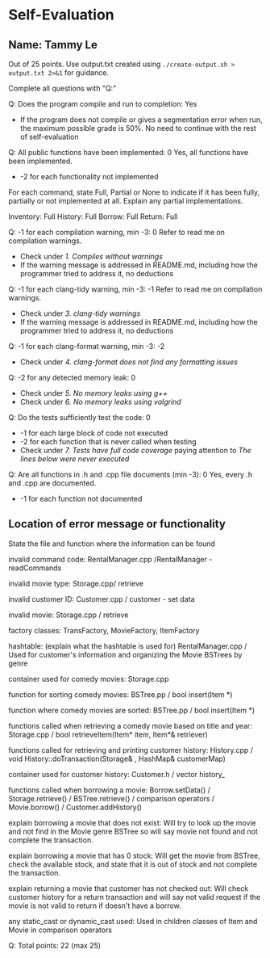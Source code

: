 # Self-Evaluation

## Name: Tammy Le

Out of 25 points. Use output.txt created using 
`./create-output.sh > output.txt 2>&1` for guidance.

Complete all questions with "Q:"

Q: Does the program compile and run to completion: Yes

- If the program does not compile or gives a segmentation error when run, 
the maximum possible grade is 50%. No need to continue with the rest of self-evaluation

Q: All public functions have been implemented: 0
Yes, all functions have been implemented.

- -2 for each functionality not implemented

For each command, state Full, Partial or None to indicate 
if it has been fully, partially or not implemented at all.
Explain any partial implementations.

Inventory: Full
History: Full
Borrow: Full
Return: Full

Q: -1 for each compilation warning, min -3: 0
Refer to read me on compilation warnings.

- Check under *1. Compiles without warnings*
- If the warning message is addressed in README.md, including how the programmer tried to address it, no deductions

Q: -1 for each clang-tidy warning, min -3: -1
Refer to read me on compilation warnings.

- Check under *3. clang-tidy warnings*
- If the warning message is addressed in README.md, including how the programmer tried to address it, no deductions

Q: -1 for each clang-format warning, min -3: -2

- Check under *4. clang-format does not find any formatting issues*


Q: -2 for any detected memory leak: 0

- Check under *5. No memory leaks using g++*
- Check under *6. No memory leaks using valgrind*

Q: Do the tests sufficiently test the code: 0

- -1 for each large block of code not executed
- -2 for each function that is never called when testing
- Check under *7. Tests have full code coverage* paying attention to *The lines below were never executed*

Q: Are all functions in .h and .cpp file documents (min -3): 0
Yes, every .h and .cpp are documented.

- -1 for each function not documented

## Location of error message or functionality

State the file and function where the information can be found

invalid command code: RentalManager.cpp /RentalManager - readCommands

invalid movie type: Storage.cpp/ retrieve 

invalid customer ID: Customer.cpp / customer - set data
 
invalid movie: Storage.cpp / retrieve

factory classes: TransFactory, MovieFactory, ItemFactory

hashtable: (explain what the hashtable is used for) RentalManager.cpp / Used for customer's information and organizing the Movie BSTrees by genre

container used for comedy movies: Storage.cpp

function for sorting comedy movies: BSTree.pp / bool insert(Item *)

function where comedy movies are sorted: BSTree.pp / bool insert(Item *)

functions called when retrieving a comedy movie based on title and year: Storage.cpp / bool retrieveItem(Item* item, Item*& retriever)

functions called for retrieving and printing customer history: History.cpp / void History::doTransaction(Storage& , HashMap& customerMap)

container used for customer history: Customer.h / vector<Transaction> history_

functions called when borrowing a movie: Borrow.setData() / Storage.retrieve() / BSTree.retrieve() / comparison operators / Movie.borrow() / Customer.addHistory()

explain borrowing a movie that does not exist: Will try to look up the movie and not find in the Movie genre BSTree so will say movie not found and not complete the transaction.

explain borrowing a movie that has 0 stock: Will get the movie from BSTree, check the available stock, and state that it is out of stock and not complete the transaction.

explain returning a movie that customer has not checked out: Will check customer history for a return transaction and will say not valid request if the movie is not valid to return if doesn't have a borrow.

any static_cast or dynamic_cast used: Used in children classes of Item and Movie in comparison operators


Q: Total points: 22 (max 25)